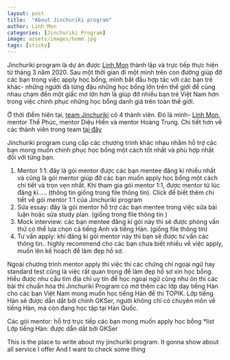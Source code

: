 ```yaml
---
layout: post
title:  "About Jinchuriki program"
author: Linh Mon
categories: [Jinchuriki Program]
image: assets/images/home.jpg
tags: [sticky]
---
```

Jinchuriki program là dự án được <a href="{{site.baseurl}}/contact.html" target="_blanked">Linh Mon</a> thành lập và trực tiếp thực hiện từ tháng 3 năm 2020. Sau một thời gian đi một mình trên con đường giúp đỡ các bạn trong việc apply học bổng, mình bắt đầu hợp tác với các bạn trẻ khác- những người đã từng đậu những học bổng lớn trên thế giới để cùng nhau chạm đến một giấc mơ lớn hơn là giúp đỡ nhiều bạn trẻ Việt Nam hơn trong việc chinh phục những học bổng danh giá trên toàn thế giới. 

Ở thời điểm hiện tại, <a href="{{site.baseurl}}/about.html" target= "_blanked">team Jinchuriki</a> có 4 thành viên. Đó là mình- <a href="{{site.baseurl}}/contact.html">Linh Mon</a>, mentor Thế Phúc, mentor Diệu Hiền và mentor Hoàng Trung. Chi tiết hơn về các thành viên trong team <a href="{{site.baseurl}}/about.html" target= "_blanked">tại đây</a>

Jinchuriki program cung cấp các chương trình khác nhau nhằm hỗ trợ các bạn mong muốn chinh phục học bổng một cách tốt nhất và phù hợp nhất đối với từng bạn. 
1. Mentor 1:1: đây là gói mentor được các bạn mentee đăng kí nhiều nhất và cũng là gói mentor giúp đỡ các bạn muốn apply học bổng một cách chi tiết và trọn vẹn nhất. Khi tham gia gói mentor 1:1, được mentor từ lúc đăng kí..... (thông tin giống trong file thông tin). Click để biết thêm chi tiết về gói mentor 1:1 của Jinchuriki program
2. Sửa essay: đây là gói mentor hỗ trợ các bạn mentee trong việc sửa bài luận hoặc sửa study plan. (giống trong file thông tin )
3. Mock interview: các bạn mentee đăng kí gói này thì sẽ được phỏng vấn thử 
có thể lựa chọn cả tiếng Anh và tiếng Hàn. (giống file thông tin)
4. Tư vấn apply: khi đăng kí gói mentor này thì bạn sẽ được tư vấn các thông tin..
highly recommend cho các bạn chưa biết nhiều về việc apply, muốn lên kế hoạch để làm đẹp hồ sơ. 

Ngoài chương trình mentor apply thì việc thi các chứng chỉ ngoại ngữ hay standard test cũng là việc rất quan trọng để làm đẹp hồ sơ xin học bổng. Hiểu được nhu cầu tìm địa chỉ uy tín để học ngoại ngữ cũng như ôn thi các bài thi chuẩn hóa thì Jinchuriki Program có mở thêm các lớp dạy tiếng Hàn cho các bạn Việt Nam mong muốn học tiếng Hàn để thi TOPIK. Lớp tiếng Hàn sẽ được dẫn dắt bởi chính GKSer, người không chỉ có chuyên môn về tiếng Hàn, mà còn đang học tập tại Hàn Quốc. 

Các gói mentor: hỗ trợ trực tiếp các bạn mong muốn apply học bổng
*list
Lớp tiếng Hàn: được dẫn dắt bởi GKSer

This is the place to write about my jinchuriki program. 
It gonna show about all service I offer
And I want to check some thing 